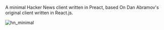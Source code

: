 A minimal Hacker News client written in Preact, based On Dan Abramov's original client written in React.js.

![hn_minimal](http://i.imgur.com/NwshJSe.png)
